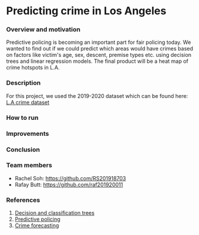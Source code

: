 # Predicting crime in Los Angeles

### Overview and motivation
Predictive policing is becoming an important part for fair policing today. We wanted to find out if we could predict which areas would have crimes based on factors like victim's age, sex, descent, premise types etc. using decision trees and linear regression models. The final product will be a heat map of crime hotspots in L.A.

### Description
For this project, we used the 2019-2020 dataset which can be found here: [L.A crime dataset](https://www.google.com/url?q=https://www.kaggle.com/sumaiaparveenshupti/los-angeles-crime-data-20102020&sa=D&source=docs&ust=1643133381116420&usg=AOvVaw0W60bzck7ApMThjB2a5D1W)

### How to run

### Improvements

### Conclusion

### Team members
- Rachel Soh: https://github.com/RS201918703
- Rafay Butt: https://github.com/raf201920011

### References
1. [Decision and classification trees](https://www.datacamp.com/community/tutorials/decision-trees-R)
2. [Predictive policing](https://www.liberties.eu/en/stories/predictive-policing/43679)
3. [Crime forecasting](https://vciba.springeropen.com/articles/10.1186/s42492-021-00075-z#:~:text=Crime%20forecasting%20refers%20to%20the,record%20some%20unusual%20illegal%20activity.)
